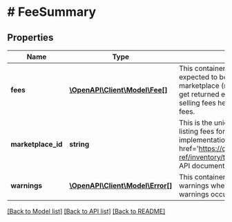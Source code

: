 # # FeeSummary

## Properties

Name | Type | Description | Notes
------------ | ------------- | ------------- | -------------
**fees** | [**\OpenAPI\Client\Model\Fee[]**](Fee.md) | This container is an array of listing fees that can be expected to be applied to an offer on the specified eBay marketplace (marketplaceId value). Many fee types will get returned even when they are 0.0. See the Standard selling fees help page for more information on listing fees. | [optional] 
**marketplace_id** | **string** | This is the unique identifier of the eBay site for which listing fees for the offer are applicable. For implementation help, refer to &lt;a href&#x3D;&#39;https://developer.ebay.com/devzone/rest/api-ref/inventory/types/MarketplaceEnum.html&#39;&gt;eBay API documentation&lt;/a&gt; | [optional] 
**warnings** | [**\OpenAPI\Client\Model\Error[]**](Error.md) | This container will contain an array of errors and/or warnings when a call is made, and errors and/or warnings occur. | [optional] 

[[Back to Model list]](../../README.md#documentation-for-models) [[Back to API list]](../../README.md#documentation-for-api-endpoints) [[Back to README]](../../README.md)


